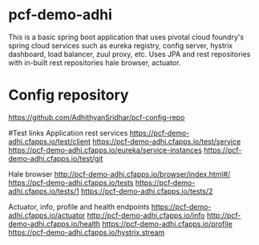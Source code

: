 # pcf-demo-adhi
This is a basic spring boot application that uses pivotal cloud foundry's spring cloud services such as eureka registry, config server, hystrix dashboard, load balancer, zuul proxy, etc. Uses JPA and rest repositories with in-built rest repositories hale browser, actuator.

# Config repository
https://github.com/AdhithyanSridhar/pcf-config-repo

#Test links
Application rest services
https://pcf-demo-adhi.cfapps.io/test/client
https://pcf-demo-adhi.cfapps.io/test/service
https://pcf-demo-adhi.cfapps.io/eureka/service-instances
https://pcf-demo-adhi.cfapps.io/test/git

Hale browser
http://pcf-demo-adhi.cfapps.io/browser/index.html#/
https://pcf-demo-adhi.cfapps.io/tests
https://pcf-demo-adhi.cfapps.io/tests/1
https://pcf-demo-adhi.cfapps.io/tests/2

Actuator, info, profile and health endpoints
https://pcf-demo-adhi.cfapps.io/actuator
http://pcf-demo-adhi.cfapps.io/info
http://pcf-demo-adhi.cfapps.io/health
https://pcf-demo-adhi.cfapps.io/profile
https://pcf-demo-adhi.cfapps.io/hystrix.stream
